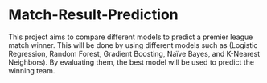 # Match-Result-Prediction
This project aims to compare different models to predict a premier league match winner. This will be done by using different models such as (Logistic Regression, Random Forest, Gradient Boosting, Naïve Bayes, and K-Nearest Neighbors). By evaluating them, the best model will be used to predict the winning team.
